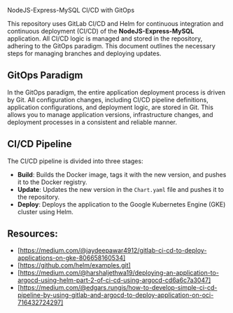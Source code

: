NodeJS-Express-MySQL CI/CD with GitOps

This repository uses GitLab CI/CD and Helm for continuous integration and continuous deployment (CI/CD) of the **NodeJS-Express-MySQL** application. All CI/CD logic is managed and stored in the repository, adhering to the GitOps paradigm. This document outlines the necessary steps for managing branches and deploying updates.

## GitOps Paradigm
In the GitOps paradigm, the entire application deployment process is driven by Git. All configuration changes, including CI/CD pipeline definitions, application configurations, and deployment logic, are stored in Git. This allows you to manage application versions, infrastructure changes, and deployment processes in a consistent and reliable manner.

## CI/CD Pipeline

The CI/CD pipeline is divided into three stages:

- **Build**: Builds the Docker image, tags it with the new version, and pushes it to the Docker registry.
- **Update**: Updates the new version in the `Chart.yaml` file and pushes it to the repository.
- **Deploy**: Deploys the application to the Google Kubernetes Engine (GKE) cluster using Helm.

## Resources:
- [https://medium.com/@jaydeepawar4912/gitlab-ci-cd-to-deploy-applications-on-gke-806658160534]
- [https://github.com/helm/examples.git]
- [https://medium.com/@harshaljethwa19/deploying-an-application-to-argocd-using-helm-part-2-of-ci-cd-using-argocd-cd6a6c7a3047]
- [https://medium.com/@edgars.rungis/how-to-develop-simple-ci-cd-pipeline-by-using-gitlab-and-argocd-to-deploy-application-on-oci-716432724297]
